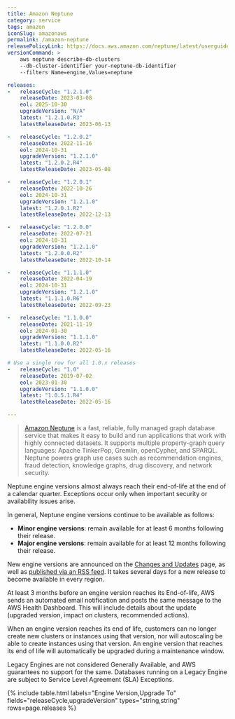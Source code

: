 ```yaml
---
title: Amazon Neptune
category: service
tags: amazon
iconSlug: amazonaws
permalink: /amazon-neptune
releasePolicyLink: https://docs.aws.amazon.com/neptune/latest/userguide/engine-releases.html
versionCommand: >
    aws neptune describe-db-clusters
    --db-cluster-identifier your-neptune-db-identifier
    --filters Name=engine,Values=neptune

releases:
-   releaseCycle: "1.2.1.0"
    releaseDate: 2023-03-08
    eol: 2025-10-30
    upgradeVersion: "N/A"
    latest: "1.2.1.0.R3"
    latestReleaseDate: 2023-06-13

-   releaseCycle: "1.2.0.2"
    releaseDate: 2022-11-16
    eol: 2024-10-31
    upgradeVersion: "1.2.1.0"
    latest: "1.2.0.2.R4"
    latestReleaseDate: 2023-05-08

-   releaseCycle: "1.2.0.1"
    releaseDate: 2022-10-26
    eol: 2024-10-31
    upgradeVersion: "1.2.1.0"
    latest: "1.2.0.1.R2"
    latestReleaseDate: 2022-12-13

-   releaseCycle: "1.2.0.0"
    releaseDate: 2022-07-21
    eol: 2024-10-31
    upgradeVersion: "1.2.1.0"
    latest: "1.2.0.0.R2"
    latestReleaseDate: 2022-10-14

-   releaseCycle: "1.1.1.0"
    releaseDate: 2022-04-19
    eol: 2024-10-31
    upgradeVersion: "1.2.1.0"
    latest: "1.1.1.0.R6"
    latestReleaseDate: 2022-09-23

-   releaseCycle: "1.1.0.0"
    releaseDate: 2021-11-19
    eol: 2024-01-30
    upgradeVersion: "1.1.1.0"
    latest: "1.1.0.0.R2"
    latestReleaseDate: 2022-05-16

# Use a single row for all 1.0.x releases
-   releaseCycle: "1.0"
    releaseDate: 2019-07-02
    eol: 2023-01-30
    upgradeVersion: "1.1.0.0"
    latest: "1.0.5.1.R4"
    latestReleaseDate: 2022-05-16

---
```


> [Amazon Neptune](https://docs.aws.amazon.com/neptune/index.html) is a fast, reliable, fully
> managed graph database service that makes it easy to build and run applications that work with
> highly connected datasets. It supports multiple property-graph query languages: Apache TinkerPop,
> Gremlin, openCypher, and SPARQL. Neptune powers graph use cases such as recommendation engines,
> fraud detection, knowledge graphs, drug discovery, and network security.

Neptune engine versions almost always reach their end-of-life at the end of a calendar quarter.
Exceptions occur only when important security or availability issues arise.

In general, Neptune engine versions continue to be available as follows:

- **Minor engine versions**: remain available for at least 6 months following their release.
- **Major engine versions**: remain available for at least 12 months following their release.

New engine versions are announced on the [Changes and Updates](https://docs.aws.amazon.com/neptune/latest/userguide/doc-history.html)
page, as well as [published via an RSS feed](https://docs.aws.amazon.com/neptune/latest/userguide/rssupdates.rss).
It takes several days for a new release to become available in every region.

At least 3 months before an engine version reaches its End-of-life, AWS sends an automated email
notification and posts the same message to the AWS Health Dashboard. This will include details about
the update (upgraded version, impact on clusters, recommended actions).

When an engine version reaches its end of life, customers can no longer create new clusters or
instances using that version, nor will autoscaling be able to create instances using that version.
An engine version that reaches its end of life will automatically be upgraded during a maintenance
window.

Legacy Engines are not considered Generally Available, and AWS guarantees no support for the same.
Databases running on a Legacy Engine are subject to Service Level Agreement (SLA) Exceptions.

{% include table.html
labels="Engine Version,Upgrade To"
fields="releaseCycle,upgradeVersion"
types="string,string"
rows=page.releases %}
